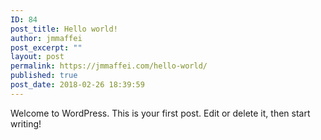 ```yaml
---
ID: 84
post_title: Hello world!
author: jmmaffei
post_excerpt: ""
layout: post
permalink: https://jmmaffei.com/hello-world/
published: true
post_date: 2018-02-26 18:39:59
---
```

Welcome to WordPress. This is your first post. Edit or delete it, then start writing!